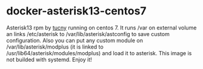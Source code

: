 # docker-asterisk13-centos7
Asterisk13 rpm by [tucny](https://www.tucny.com/telephony/asterisk-rpms) running on centos 7. It runs /var on external volume an links /etc/asterisk to /var/lib/asterisk/astconfig to save custom configuration. Also you can put any custom module on /var/lib/asterisk/modplus (it is linked to /usr/lib64/asterisk/modules/modplus) and load it to asterisk. This image is not builded with systemd. Enjoy it!
